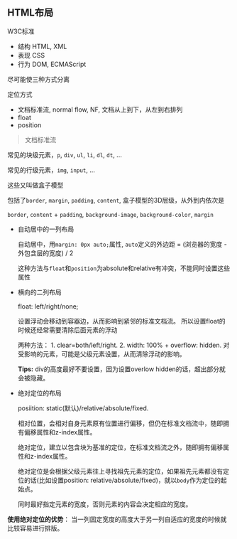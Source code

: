 ## HTML布局

W3C标准
  + 结构 HTML, XML
  + 表现 CSS
  + 行为 DOM, ECMAScript

尽可能使三种方式分离

定位方式
  + 文档标准流, normal flow, NF, 文档从上到下，从左到右排列
  + float
  + position

> 文档标准流

常见的块级元素，`p`, `div`, `ul`, `li`, `dl`, `dt`, ...

常见的行级元素，`img`, `input`, ...

这些又叫做盒子模型

包括了`border`, `margin`, `padding`, `content`, 盒子模型的3D层级，从外到内依次是

  `border`, `content` + `padding`, `background-image`, `background-color`, `margin`

+ 自动居中的一列布局

  自动居中，用`margin: 0px auto;`属性, `auto`定义的外边距 = (浏览器的宽度 - 外包含层的宽度) / 2

  这种方法与`float`和`position`为absolute和relative有冲突，不能同时设置这些属性

+ 横向的二列布局

  float: left/right/none; 

  设置浮动会移动到容器边，从而影响到紧邻的标准文档流。 所以设置float的时候还经常需要清除后面元素的浮动

  两种方法： 1. clear=both/left/right. 2. width: 100% + overflow: hidden. 对受影响的元素，可能是父级元素设置，从而清除浮动的影响。

  **Tips:** div的高度最好不要设置，因为设置overlow hidden的话，超出部分就会被隐藏。

+ 绝对定位的布局

  posiition: static(默认)/relative/absolute/fixed. 

  相对位置，会相对自身元素原有位置进行偏移，但仍在标准文档流中，随即拥有偏移属性和z-index属性。

  绝对定位，建立以包含块为基准的定位，在标准文档流之外，随即拥有偏移属性和z-index属性。

  绝对定位是会根据父级元素往上寻找祖先元素的定位，如果祖先元素都没有定位的话(比如设置position: relative/absolute/fixed)，就以`body`作为定位的起始点。

  同时最好指定元素的宽度，否则元素的内容会决定相应的宽度。

**使用绝对定位的优势**： 当一列固定宽度的高度大于另一列自适应的宽度的时候就比较容易进行排版。